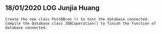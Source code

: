 ## 18/01/2020 LOG Junjia Huang
    Create the new class PostDBcon () to test the database connected.
    Compile the Database class JDBCoperation() to finish the function of database connected.